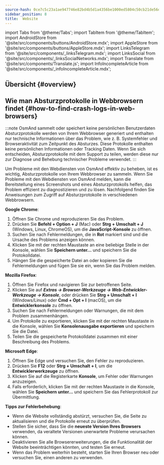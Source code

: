```yaml
---
source-hash: 0ce7c5c23a1ae947746e82bd4b5d1a4356be1000ed5804c50cb21de56d29d68d
sidebar_position: 8
title:  Website
---
```

import Tabs from '@theme/Tabs';
import TabItem from '@theme/TabItem';
import AndroidStore from '@site/src/components/buttons/AndroidStore.mdx';
import AppleStore from '@site/src/components/buttons/AppleStore.mdx';
import LinksTelegram from '@site/src/components/_linksTelegram.mdx';
import LinksSocial from '@site/src/components/_linksSocialNetworks.mdx';
import Translate from '@site/src/components/Translate.js';
import InfoIncompleteArticle from '@site/src/components/_infoIncompleteArticle.mdx';



## Übersicht {#overview}

## Wie man Absturzprotokolle in Webbrowsern findet {#how-to-find-crash-logs-in-web-browsers}

:::note OsmAnd sammelt oder speichert keine persönlichen Benutzerdaten
Absturzprotokolle werden von Ihrem Webbrowser generiert und enthalten nur technische Informationen über das Problem, wie z. B. Systemfehler und Browseraktivität zum Zeitpunkt des Absturzes. Diese Protokolle enthalten keine persönlichen Informationen oder Tracking Daten.
Wenn Sie sich entscheiden, Absturzprotokolle mit dem Support zu teilen, werden diese nur zur Diagnose und Behebung technischer Probleme verwendet.
:::

Um Probleme mit den Webdiensten von OsmAnd effektiv zu beheben, ist es wichtig, Absturzprotokolle von Ihrem Webbrowser zu sammeln. Wenn Sie Probleme mit den Webdiensten von OsmAnd melden, kann die Bereitstellung eines Screenshots und eines Absturzprotokolls helfen, das Problem effizient zu diagnostizieren und zu lösen. Nachfolgend finden Sie Anweisungen zum Zugriff auf Absturzprotokolle in verschiedenen Webbrowsern.

**Google Chrome**:

1. Öffnen Sie Chrome und reproduzieren Sie das Problem.
2. Drücken Sie **Befehl + Option + J** (Mac) oder **Strg + Umschalt + J** (Windows, Linux, ChromeOS), um die **JavaScript-Konsole** zu öffnen.
3. Suchen Sie nach Fehlermeldungen, die in **Rot** markiert sind und die Ursache des Problems anzeigen können.
4. Klicken Sie mit der rechten Maustaste an eine beliebige Stelle in der Konsole, wählen Sie **Speichern unter...** und speichern Sie die Protokolldatei.
5. Hängen Sie die gespeicherte Datei an oder kopieren Sie die Fehlermeldungen und fügen Sie sie ein, wenn Sie das Problem melden.

**Mozilla Firefox**:

1. Öffnen Sie Firefox und navigieren Sie zur betroffenen Seite.
2. Klicken Sie auf ***Extras → Browser-Werkzeuge → Web-Entwickler-Werkzeuge → Konsole***, oder drücken Sie **Strg + Umschalt + I** (Windows/Linux) oder **Cmd + Opt + I** (macOS), um die **Entwicklerkonsole** zu öffnen.
3. Suchen Sie nach Fehlermeldungen oder Warnungen, die mit dem Problem zusammenhängen.
4. Um Protokolle zu exportieren, klicken Sie mit der rechten Maustaste in die Konsole, wählen Sie **Konsolenausgabe exportieren** und speichern Sie die Datei.
5. Teilen Sie die gespeicherte Protokolldatei zusammen mit einer Beschreibung des Problems.

**Microsoft Edge**:

1. Öffnen Sie Edge und versuchen Sie, den Fehler zu reproduzieren.
2. Drücken Sie **F12** oder **Strg + Umschalt + I**, um die **Entwicklerwerkzeuge** zu öffnen.
3. Klicken Sie auf die Registerkarte **Konsole**, um Fehler oder Warnungen anzuzeigen.
4. Falls erforderlich, klicken Sie mit der rechten Maustaste in die Konsole, wählen Sie **Speichern unter...** und speichern Sie das Fehlerprotokoll zur Übermittlung.

**Tipps zur Fehlerbehebung**:

- Wenn die Website vollständig abstürzt, versuchen Sie, die Seite zu aktualisieren und die Protokolle erneut zu überprüfen.
- Stellen Sie sicher, dass Sie die **neueste Version Ihres Browsers** verwenden, da veraltete Versionen unerwartete Probleme verursachen können.
- Deaktivieren Sie alle Browsererweiterungen, die die Funktionalität der Website beeinträchtigen könnten, und testen Sie erneut.
- Wenn das Problem weiterhin besteht, starten Sie Ihren Browser neu oder versuchen Sie, einen anderen zu verwenden.